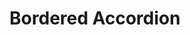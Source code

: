 ---
layout: pattern
categories: [patterns, accordion]
title: Bordered Accordion
type: [detail-page]
permalink: /patterns/accordion/accordion-bordered
description: |
    An accordion is a list of headers that hide or reveal additional content when selected. They are helpful for keeping pages clean and easy to navigate.
overview: Lorem ipsum dolor sit amet, consectetur adipiscing elit, sed do eiusmod tempor incididunt ut labore et dolore magna aliqua. Interdum velit euismod in pellentesque. 

usa-link: "https://designsystem.digital.gov/components/accordion/"
specification: |
 

### Paths to view design and code... 
## designimg: can be used to show an image of the design until a coded version can be created. The htmlpath & csspath should be located in the pattens folder. Read more about creating coded components in /docs/creating-patterns 
# designimg: 
accordion:
  - title: Accordion item 1
    content: accordion item 1 content
  - title: Accordion item 2
    content: accordion item 2 content
  - title: Accordion item 3
    content: accordion item 3 content
htmlpath: patterns/accordion/accordion-bordered-jk.md
csspath: patterns/accordion/index.scss
---